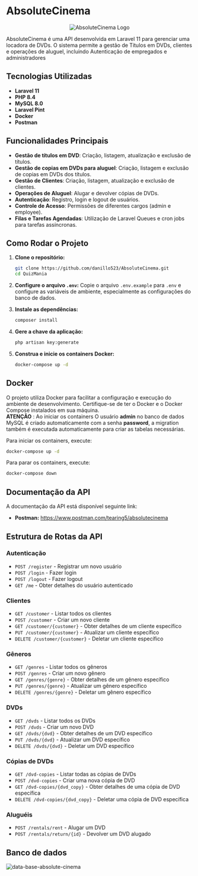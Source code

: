# AbsoluteCinema

<p align="center">
  <img src="https://github.com/user-attachments/assets/a441a7d5-7c0e-419b-859d-b796a77d1e93" alt="AbsoluteCinema Logo">
</p>

AbsoluteCinema é uma API desenvolvida em Laravel 11 para gerenciar uma locadora de DVDs. O sistema permite a gestão de Títulos em DVDs, clientes e operações de aluguel, incluindo Autenticação de empregados e administradores

## Tecnologias Utilizadas

- **Laravel 11**
- **PHP 8.4**
- **MySQL 8.0**
- **Laravel Pint**
- **Docker**
- **Postman**

## Funcionalidades Principais

- **Gestão de títulos em DVD**: Criação, listagem, atualização e exclusão de títulos.
- **Gestão de copias em DVDs para aluguel**: Criação, listagem e exclusão de copias em DVDs dos títulos.
- **Gestão de Clientes**: Criação, listagem, atualização e exclusão de clientes.
- **Operações de Aluguel**: Alugar e devolver cópias de DVDs.
- **Autenticação**: Registro, login e logout de usuários.
- **Controle de Acesso**: Permissões de diferentes cargos (admin e employee).
- **Filas e Tarefas Agendadas**: Utilização de Laravel Queues e cron jobs para tarefas assíncronas.

## Como Rodar o Projeto

1. **Clone o repositório:**
   ```sh
   git clone https://github.com/danillo523/AbsoluteCinema.git
   cd QuizMania
   ```

2. **Configure o arquivo `.env`:**
   Copie o arquivo `.env.example` para `.env` e configure as variáveis de ambiente, especialmente as configurações do banco de dados.

3. **Instale as dependências:**
   ```sh
   composer install
   ```

4. **Gere a chave da aplicação:**
   ```sh
   php artisan key:generate
   ```

5. **Construa e inicie os containers Docker:**
   ```sh
   docker-compose up -d
   ```
   
## Docker

O projeto utiliza Docker para facilitar a configuração e execução do ambiente de desenvolvimento. Certifique-se de ter o Docker e o Docker Compose instalados em sua máquina.           
**ATENÇÃO** : Ao iniciar os containers O usuário **admin** no banco de dados MySQL é criado automaticamente com a senha **password**, a migration também é executada automaticamente para criar as tabelas necessárias.

Para iniciar os containers, execute:
```sh
docker-compose up -d
```

Para parar os containers, execute:
```sh
docker-compose down
```

## Documentação da API

A documentação da API está disponível seguinte link:
- **Postman:** https://www.postman.com/tearing5/absolutecinema

## Estrutura de Rotas da API

### Autenticação
- `POST /register` - Registrar um novo usuário
- `POST /login` - Fazer login
- `POST /logout` - Fazer logout
- `GET /me` - Obter detalhes do usuário autenticado

### Clientes
- `GET /customer` - Listar todos os clientes
- `POST /customer` - Criar um novo cliente
- `GET /customer/{customer}` - Obter detalhes de um cliente específico 
- `PUT /customer/{customer}` - Atualizar um cliente específico 
- `DELETE /customer/{customer}` - Deletar um cliente específico

### Gêneros
- `GET /genres` - Listar todos os gêneros
- `POST /genres` - Criar um novo gênero
- `GET /genres/{genre}` - Obter detalhes de um gênero específico
- `PUT /genres/{genre}` - Atualizar um gênero específico
- `DELETE /genres/{genre}` - Deletar um gênero específico

### DVDs
- `GET /dvds` - Listar todos os DVDs
- `POST /dvds` - Criar um novo DVD 
- `GET /dvds/{dvd}` - Obter detalhes de um DVD específico 
- `PUT /dvds/{dvd}` - Atualizar um DVD específico 
- `DELETE /dvds/{dvd}` - Deletar um DVD específico 

### Cópias de DVDs
- `GET /dvd-copies` - Listar todas as cópias de DVDs 
- `POST /dvd-copies` - Criar uma nova cópia de DVD 
- `GET /dvd-copies/{dvd_copy}` - Obter detalhes de uma cópia de DVD específica 
- `DELETE /dvd-copies/{dvd_copy}` - Deletar uma cópia de DVD específica 

### Aluguéis
- `POST /rentals/rent` - Alugar um DVD 
- `POST /rentals/return/{id}` - Devolver um DVD alugado

  
## Banco de dados

![data-base-absolute-cinema](https://github.com/user-attachments/assets/c512a96e-b601-467d-9b63-a1930f013cd7)


